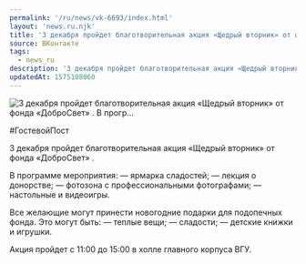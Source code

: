 ```yaml
---
permalink: '/ru/news/vk-6693/index.html'
layout: 'news.ru.njk'
title: '3 декабря пройдет благотворительная акция «Щедрый вторник» от фонда «ДоброСвет» . В прогр'
source: ВКонтакте
tags:
  - news_ru
description: '3 декабря пройдет благотворительная акция «Щедрый вторник» от фонда «ДоброСвет» . В прогр…'
updatedAt: 1575108060
---
```

![3 декабря пройдет благотворительная акция «Щедрый вторник» от фонда «ДоброСвет» . В прогр…](https://sun9-4.userapi.com/impg/c858016/v858016232/10d651/f4z4tUhnToM.jpg?size=960x640&quality=96&proxy=1&sign=bad5c0e52ca285ef64234f639e486644&c_uniq_tag=VT-znQTzx9wSgYm7EvomTe9X-ZhFDEhctn3Wt619gi8&type=album)

#ГостевойПост

3 декабря пройдет благотворительная акция «Щедрый вторник» от фонда «ДоброСвет» .

В программе мероприятия:
— ярмарка сладостей;
— лекция о донорстве;
— фотозона с профессиональными фотографами;
— настольные и видеоигры.

Все желающие могут принести новогодние подарки для подопечных фонда. Это могут быть:
— теплые вещи;
— сладости;
— детские книжки и игрушки.

Акция пройдет с 11:00 до 15:00 в холле главного корпуса ВГУ.
